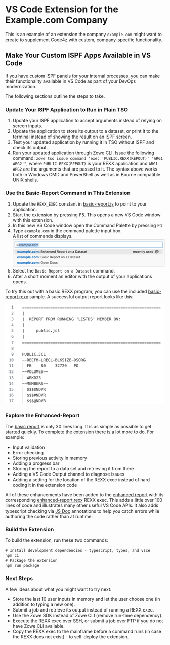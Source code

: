 # VS Code Extension for the Example.com Company

This is an example of an extension the company `example.com` might want to create to supplement Code4z with custom, company-specific functionality.

## Make Your Custom ISPF Apps Available in VS Code

If you have custom ISPF panels for your internal processes, you can make their functionality available in VS Code as part of your DevOps modernization.

The following sections outline the steps to take.

### Update Your ISPF Application to Run in Plain TSO

1. Update your ISPF application to accept arguments instead of relying on screen inputs.
1. Update the application to store its output to a dataset, or print it to the terminal instead of showing the result on an ISPF screen.
1. Test your updated application by running it in TSO without ISPF and check its output.
1. Run your updated application through Zowe CLI. Issue the following command: `zowe tso issue command "exec 'PUBLIC.REXX(REPOUT)' 'ARG1 ARG2'"`, where `PUBLIC.REXX(REPOUT)` is your REXX application and `ARG1` `ARG2` are the arguments that are passed to it. The syntax above works both in Windows CMD and PowerShell as well as in Bourne compatible UNIX shells.

### Use the Basic-Report Command in This Extension

1. Update the `REXX_EXEC` constant in [basic-report.js](commands/basic-report.js#L6) to point to your application.
1. Start the extension by pressing <kbd>F5</kbd>. This opens a new VS Code window with this extension.
1. In this new VS Code window open the Command Palette by pressing <kbd>F1</kbd>
1. Type `example.com` in the command palette input box.  
   A list of commands displays.
   ![Command Palette](resources/command-palette.png)
1. Select the `Basic Report on a Dataset` command.
1. After a short moment an editor with the output of your applications opens.

To try this out with a basic REXX program, you can use the included [basic-report.rexx](commands/basic-report.rexx) sample. A successful output report looks like this:

![Report](resources/report.png)

### Explore the Enhanced-Report

The [basic report](commands/basic-report.js) is only 30 lines long. It is as simple as possible to get started quickly. To complete the extension there is a lot more to do. For example:

- Input validation
- Error checking
- Storing previous activity in memory
- Adding a progress bar
- Storing the report to a data set and retrieving it from there
- Adding a VS Code Output channel to diagnose issues
- Adding a setting for the location of the REXX exec instead of hard coding it in the extension code

All of these enhancements have been added to the [enhanced report](commands/enhanced-report.js) with its corresponding [enhanced-report.rexx](commands/enhanced-report.rexx) REXX exec. This adds a little over 100 lines of code and illustrates many other useful VS Code APIs. It also adds typescript checking via [JS Doc](https://www.typescriptlang.org/docs/handbook/jsdoc-supported-types.html) annotations to help you catch errors while authoring the code rather than at runtime.

### Build the Extension

To build the extension, run these two commands:

```
# Install development dependencies - typescript, types, and vsce
npm ci
# Package the extension
npm run package
```

### Next Steps

A few ideas about what you might want to try next:

- Store the last 10 user inputs in memory and let the user choose one (in addition to typing a new one).
- Submit a job and retrieve its output instead of running a REXX exec.
- Use the Zowe SDK instead of Zowe CLI (remove run-time dependency).
- Execute the REXX exec over SSH, or submit a job over FTP if you do not have Zowe CLI available.
- Copy the REXX exec to the mainframe before a command runs (in case the REXX does not exist) - to self-deploy the extension.
